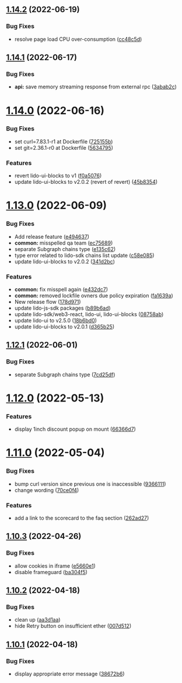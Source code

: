 ## [1.14.2](https://github.com/lidofinance/staking-widget-ts/compare/1.14.1...1.14.2) (2022-06-19)

### Bug Fixes

- resolve page load CPU over-consumption ([cc48c5d](https://github.com/lidofinance/staking-widget-ts/commit/cc48c5d0846c28ae21128e13d07a3661c9330070))

## [1.14.1](https://github.com/lidofinance/staking-widget-ts/compare/1.14.0...1.14.1) (2022-06-17)

### Bug Fixes

- **api:** save memory streaming response from external rpc ([3abab2c](https://github.com/lidofinance/staking-widget-ts/commit/3abab2ce461db74968749354b32560de39982f55))

# [1.14.0](https://github.com/lidofinance/staking-widget-ts/compare/1.13.0...1.14.0) (2022-06-16)

### Bug Fixes

- set curl=7.83.1-r1 at Dockerfile ([725155b](https://github.com/lidofinance/staking-widget-ts/commit/725155b7acdf58b3399db33846a37bf203607d13))
- set git=2.36.1-r0 at Dockerfile ([5634795](https://github.com/lidofinance/staking-widget-ts/commit/56347957928e7de63d3c8f80b2c19de3e280dcd4))

### Features

- revert lido-ui-blocks to v1 ([f0a5076](https://github.com/lidofinance/staking-widget-ts/commit/f0a507693761be9b987463f53353bdba6a405cf9))
- update lido-ui-blocks to v2.0.2 (revert of revert) ([45b8354](https://github.com/lidofinance/staking-widget-ts/commit/45b8354e0e27b9e1798b585014ab5508faa5ef9b))

# [1.13.0](https://github.com/lidofinance/staking-widget-ts/compare/1.12.1...1.13.0) (2022-06-09)

### Bug Fixes

- Add release feature ([e494637](https://github.com/lidofinance/staking-widget-ts/commit/e4946379326a372e0fe057d84f8c65e725c400a2))
- **common:** misspelled qa team ([ec75689](https://github.com/lidofinance/staking-widget-ts/commit/ec756895a38acd067fe2ead9818bc575d8fdfbc9))
- separate Subgraph chains type ([e135c62](https://github.com/lidofinance/staking-widget-ts/commit/e135c62162e5427947049d9da534deb47612915e))
- type error related to lido-sdk chains list update ([c58e085](https://github.com/lidofinance/staking-widget-ts/commit/c58e085d56131fd087384676acd284e5958a1af4))
- update lido-ui-blocks to v2.0.2 ([341d2bc](https://github.com/lidofinance/staking-widget-ts/commit/341d2bcac968ad3dcf1cfa5f257e8947db0aa31f))

### Features

- **common:** fix misspell again ([e432dc7](https://github.com/lidofinance/staking-widget-ts/commit/e432dc7e9a18e5dbc3742964657e902c2075cdbf))
- **common:** removed lockfile ovners due policy expiration ([fa1639a](https://github.com/lidofinance/staking-widget-ts/commit/fa1639af90cc159b5d0608c9f0af53c005117a36))
- New release flow ([178d971](https://github.com/lidofinance/staking-widget-ts/commit/178d971cbd34c4e228c10434e685040c09c1b9e0))
- update lido-js-sdk packages ([b89b6ad](https://github.com/lidofinance/staking-widget-ts/commit/b89b6ad49e9eaddc7208c58eaac16e3aa38a0fe1))
- update lido-sdk/web3-react, lido-ui, lido-ui-blocks ([08758ab](https://github.com/lidofinance/staking-widget-ts/commit/08758ab371ed15f4f71c3b4373bf44c4dc61528c))
- update lido-ui to v2.5.0 ([18b6bd0](https://github.com/lidofinance/staking-widget-ts/commit/18b6bd0009639f49c735b4784d465fbd5657db31))
- update lido-ui-blocks to v2.0.1 ([d365b25](https://github.com/lidofinance/staking-widget-ts/commit/d365b2519b6490575aa514e0756b37d313932368))

## [1.12.1](https://github.com/lidofinance/staking-widget-ts/compare/1.12.0...1.12.1) (2022-06-01)

### Bug Fixes

- separate Subgraph chains type ([7cd25df](https://github.com/lidofinance/staking-widget-ts/commit/7cd25dfda36860b71e3c782b80eca1e7d7564c38))

# [1.12.0](https://github.com/lidofinance/staking-widget-ts/compare/1.11.0...1.12.0) (2022-05-13)

### Features

- display 1inch discount popup on mount ([66366d7](https://github.com/lidofinance/staking-widget-ts/commit/66366d710b7900a65b900a0741672785c77f8291))

# [1.11.0](https://github.com/lidofinance/staking-widget-ts/compare/1.10.3...1.11.0) (2022-05-04)

### Bug Fixes

- bump curl version since previous one is inaccessible ([9366111](https://github.com/lidofinance/staking-widget-ts/commit/93661118725dddc5333453b5a672b24a8b4c022b))
- change wording ([70ce0f4](https://github.com/lidofinance/staking-widget-ts/commit/70ce0f4241f3867a07ec6b33cbeee58b3e26101d))

### Features

- add a link to the scorecard to the faq section ([262ad27](https://github.com/lidofinance/staking-widget-ts/commit/262ad275ded586cc6096ecef67830503f3fa0d6e))

## [1.10.3](https://github.com/lidofinance/staking-widget-ts/compare/1.10.2...1.10.3) (2022-04-26)

### Bug Fixes

- allow cookies in iframe ([e5660e1](https://github.com/lidofinance/staking-widget-ts/commit/e5660e12644bd533bffaa5fc88d8036647a42f22))
- disable frameguard ([ba304f5](https://github.com/lidofinance/staking-widget-ts/commit/ba304f5c863f82e77e047e5d86414375b12a40a2))

## [1.10.2](https://github.com/lidofinance/staking-widget-ts/compare/1.10.1...1.10.2) (2022-04-18)

### Bug Fixes

- clean up ([aa3d1aa](https://github.com/lidofinance/staking-widget-ts/commit/aa3d1aacd4abbc4d3eeb8448d0d6f47690ee8f3d))
- hide Retry button on insufficient ether ([007d512](https://github.com/lidofinance/staking-widget-ts/commit/007d512a8a5057d0b2c7dcdf718fcd67381d5381))

## [1.10.1](https://github.com/lidofinance/staking-widget-ts/compare/1.10.0...1.10.1) (2022-04-18)

### Bug Fixes

- display appropriate error message ([38672b6](https://github.com/lidofinance/staking-widget-ts/commit/38672b6420765966d30f85b94abd0d8efe7ce45d))

